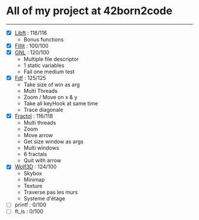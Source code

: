All of my project at 42born2code
================================

--------------------------------


- [X] [Libft](https://github.com/Its-Alex/42-C-Project/tree/master/libft) : 116/116
	* Bonus functions
- [X] [Fillit](https://github.com/Its-Alex/42-C-Project/tree/master/fillit) : 100/100
- [X] [GNL](https://github.com/Its-Alex/42-C-Project/tree/master/get_next_line) : 120/100
	* Multiple file descriptor
	* 1 static variables
	* Fail one medium test
- [X] [Fdf](https://github.com/Its-Alex/42-C-Project/tree/master/fdf) : 125/125
	* Take size of win as arg
	* Multi Threads
	* Zoom / Move on x & y
	* Take all keyHook at same time
	* Trace diagonale
- [X] [Fractol](https://github.com/Its-Alex/42-C-Project/tree/master/fractol) : 116/118
	* Multi threads
	* Zoom
	* Move arrow
	* Get size window as args
	* Multi windows
	* 6 fractals
	* Quit with arrow
- [X] [Wolf3D](https://github.com/Its-Alex/42-C-Project/tree/master/wolf3d) : 124/100
	* Skybox
	* Minimap
	* Texture
	* Traverse pas les murs
	* Systeme d'étage
- [ ] printf : 0/100
- [ ] ft_ls : 0/100
